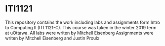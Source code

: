 # ITI1121
This repository contains the work including labs and assignments form Intro to Computing II (ITI 1121-C).
This course was taken in the winter 2019 term at uOttawa.
All labs were writen by Mitchell Eisenberg
Assignments were writen by Mitchell Eisenberg and Justin Proulx
